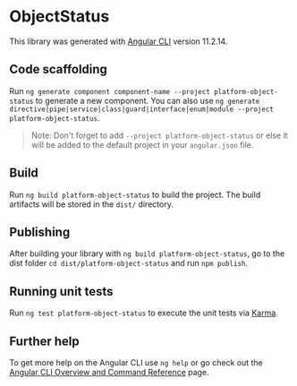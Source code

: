 # ObjectStatus

This library was generated with [Angular CLI](https://github.com/angular/angular-cli) version 11.2.14.

## Code scaffolding

Run `ng generate component component-name --project platform-object-status` to generate a new component. You can also use `ng generate directive|pipe|service|class|guard|interface|enum|module --project platform-object-status`.
> Note: Don't forget to add `--project platform-object-status` or else it will be added to the default project in your `angular.json` file. 

## Build

Run `ng build platform-object-status` to build the project. The build artifacts will be stored in the `dist/` directory.

## Publishing

After building your library with `ng build platform-object-status`, go to the dist folder `cd dist/platform-object-status` and run `npm publish`.

## Running unit tests

Run `ng test platform-object-status` to execute the unit tests via [Karma](https://karma-runner.github.io).

## Further help

To get more help on the Angular CLI use `ng help` or go check out the [Angular CLI Overview and Command Reference](https://angular.io/cli) page.
